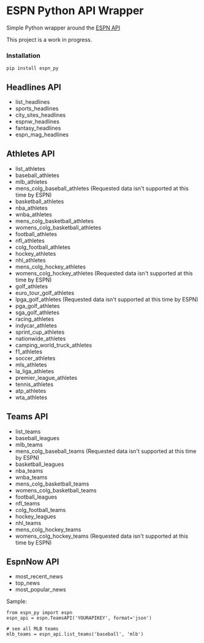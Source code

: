 # ESPN Python API Wrapper

Simple Python wrapper around the [ESPN API](http://developer.espn.com/)

This project is a work in progress.

### Installation

`pip install espn_py`

## Headlines API
- list_headlines
- sports_headlines
- city_sites_headlines
- espnw_headlines
- fantasy_headlines
- espn_mag_headlines

## Athletes API
- list_athletes
- baseball_athletes
- mlb_athletes
- mens_colg_baseball_athletes (Requested data isn't supported at this time by ESPN)
- basketball_athletes
- nba_athletes
- wnba_athletes
- mens_colg_basketball_athletes
- womens_colg_basketball_athletes
- football_athletes
- nfl_athletes
- colg_football_athletes
- hockey_athletes
- nhl_athletes
- mens_colg_hockey_athletes
- womens_colg_hockey_athletes (Requested data isn't supported at this time by ESPN)
- golf_athletes
- euro_tour_golf_athletes
- lpga_golf_athletes (Requested data isn't supported at this time by ESPN)
- pga_golf_athletes
- sga_golf_athletes
- racing_athletes
- indycar_athletes
- sprint_cup_athletes
- nationwide_athletes
- camping_world_truck_athletes
- f1_athletes
- soccer_athletes
- mls_athletes
- la_liga_athletes
- premier_league_athletes
- tennis_athletes
- atp_athletes
- wta_athletes

## Teams API
- list_teams
- baseball_leagues
- mlb_teams
- mens_colg_baseball_teams (Requested data isn't supported at this time by ESPN)
- basketball_leagues
- nba_teams
- wnba_teams
- mens_colg_basketball_teams
- womens_colg_basketball_teams
- football_leagues
- nfl_teams
- colg_football_teams
- hockey_leagues
- nhl_teams
- mens_colg_hockey_teams
- womens_colg_hockey_teams (Requested data isn't supported at this time by ESPN)

## EspnNow API
- most_recent_news
- top_news
- most_popular_news

Sample:

    from espn_py import espn
    espn_api = espn.TeamsAPI('YOURAPIKEY', format='json')

    # see all MLB teams
	mlb_teams = espn_api.list_teams('baseball', 'mlb')